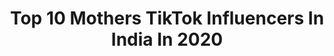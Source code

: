 ---
title: Top 10 Mothers TikTok Influencers In India In 2020
description: >-
  Find top mothers TikTok influencers in India in 2020. Most popular hashtags: #duet #comedy #after #happymothersday.
platform: TikTok
profiles:
  - username: "pavan_hearthacker"
    fullname: >-
      @pavan_heart_hacker☺
    location: "India"
    followers: 3861
    engagement: 1579
    commentsToLikes: 0.070385
    id: ckae7qerliai00i78ct7tipfv
    verified: false
    hashtags: "#what, #with, #expressionqueen, #cutie"
  - username: "geetachauhann"
    fullname: >-
      Geetachauhan
    location: "India"
    followers: 255293
    engagement: 1203
    commentsToLikes: 0.034817
    id: ck8nl9te9izhk0j782tez6w7n
    verified: false
    hashtags: "#duet, #lipcolourchallenge, #labourday"
  - username: "eliayaraja"
    fullname: >-
      Eliaya Raja
    location: "India"
    followers: 97163
    engagement: 1598
    commentsToLikes: 0.025369
    id: ck9m0ovs3atb60j78rrqi28ow
    verified: false
    hashtags: "#uthaya, #akash, #memoriesbringback, #10"
  - username: "naresh7446"
    fullname: >-
      naresh7446p
    location: "India"
    followers: 142662
    engagement: 724
    commentsToLikes: 0.052446
    id: cka7svaubkw5h0i78s90z7v01
    verified: false
    hashtags: "#royalzzsanthosh, #friendshipisbestrealation, #be, #winerates"
  - username: "samiksha_rudrapatel"
    fullname: >-
      Maa♥️Beta..✔️
    location: "India"
    followers: 156867
    engagement: 1323
    commentsToLikes: 0.018338
    id: ckamyb4czgnog0i78tnzprf8h
    verified: false
    hashtags: "#happygirl, #sombar, #ramayan, #merijan"
  - username: "poojashaggy"
    fullname: >-
      Shagun nagrani 
    location: "India"
    followers: 411611
    engagement: 394
    commentsToLikes: 0.037346
    id: ck81rzqi0oy4d0j78v4v70eom
    verified: true
    hashtags: "#babylove, #babyrecipes, #merimaa, #couplegoals"
  - username: "farhashaik786"
    fullname: >-
      Farha Naz✔️
    location: "India"
    followers: 27932
    engagement: 1768
    commentsToLikes: 0.012775
    id: cka9lt6k031e10i78ynaeva8j
    verified: false
    hashtags: "#helpeachother, #handwashchallenge"
  - username: "ughade.karan9767"
    fullname: >-
      🤡 Joker 🤡
    location: "India"
    followers: 471803
    engagement: 640
    commentsToLikes: 0.009657
    id: ck8s6k43qkwyq0j785r8g1tmb
    verified: false
    hashtags: "#actingwars, #entry, #heart, #jhonnydepp"
  - username: "ruksanaamynpatel"
    fullname: >-
      Ruksana Amyn Patel
    location: "India"
    followers: 119249
    engagement: 632
    commentsToLikes: 0.005204
    id: ck7zo1fv1gwgd0j78r2anzx2i
    verified: false
    hashtags: "#tiktokinida, #anayah, #love, #mybabies"
  - username: "dancer_dinesh"
    fullname: >-
      -A True Lover-😕
    location: "India"
    followers: 118065
    engagement: 1265
    commentsToLikes: 0.005472
    id: cka0n1eu6xnex0i7857vm6l7y
    verified: false
    hashtags: "#tripleh, #truewords, #india, #ramcharanfans"
---